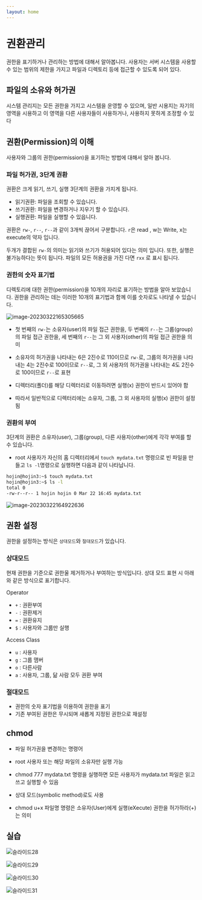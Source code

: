 ```yaml
---
layout: home
---
```


# 권환관리
권한을 표기하거나 관리하는 방법에 대해서 알아봅니다. 
사용자는 서버 시스템을 사용할수 있는 범위의 제한을 가지고 파일과 디렉토리 등에 접근할 수 있도록 되어 있다.

## 파일의 소유와 허가권
시스템 관리지는 모든 권한을 가지고 시스템을 운영할 수 있으며, 일반 시용지는 자기의 영역을 시용하고 이 영역을 다른 사용자들이 사용하거나, 사용하지 못하게 조정할 수 있다


## 권환(Permission)의 이해
사용자와 그룹의 권한(permission)을 표기하는 방법에 대해서 알아 봅니다.

### 파일 허가권, 3단계 권환
권환은 크게 읽기, 쓰기, 실행 3단계의 권환을 가지게 됩니다.

* 읽기권환: 파일을 조회할 수 있습니다.
* 쓰기권환: 파일을 변경하거나 지우기 할 수 있습니다.
* 실행권환: 파일을 실행할 수 있읍니다.

권환은 `rw-`, `r--`, `r--`과 같이 3개씩 끊어서 구분합니다. `r`은 read , w는 Write, x는 execute의 약자 입니다.

두개가 결합된 `rw-`의 의미는 읽기와 쓰기가 허용되어 있다는 의미 입니다. 또한, 실행은 불가능하다는 뜻이 됩니다.
파일의 모든 허용권을 가진 다면 `rxx` 로 표시 됩니다.

### 권한의 숫자 표기법
디렉토리에 대한 권한(permission)을 10개의 자리로 표기하는 방법을 알아 보았습니다. 권한을 관리하는 데는 이러한 10개의 표기법과 함께 이를 숫자로도 나타낼 수 있습니다.

![image-20230322165305665](./img/image-20230322165305665.png)


* 첫 번째의 `rw-`는 소유자(user)의 파일 접근 권한을, 두 번째의 `r--`는 그룹(group)의 파일 접근 권한을, 세 번째의 `r--`는 그 외 사용자(other)의 파일 접근 권한을 의미

* 소유자의 허가권을 나타내는 6은 2진수로 110이므로 `rw-`로, 그룹의 허가권을 나타내는 4는 2진수로 100이므로 `r--`로, 그 외 사용자의 허가권을 나타내는 4도 2진수로 100이므로 `r--`로 표현


* 디렉터리(폴더)를 해당 디렉터리로 이동하려면 실행(x) 권한이 반드시 있어야 함

* 따라서 일반적으로 디렉터리에는 소유자, 그룹, 그 외 사용자의 실행(x) 권한이 설정됨

### 권환의 부여
3단계의 권환은 소유자(user), 그룹(group), 다른 사용자(other)에게 각각 부여를 할 수 있습니다.

* root 사용자가 자신의 홈 디렉터리에서 `touch mydata.txt` 명령으로 빈 파일을 만들고 `ls -l`명령으로 실행하면 다음과 같이 나타납니다.

```bash
hojin@hojin3:~$ touch mydata.txt
hojin@hojin3:~$ ls -l
total 0
-rw-r--r-- 1 hojin hojin 0 Mar 22 16:45 mydata.txt
```

![image-20230322164922636](./img/image-20230322164922636.png)


## 권환 설정
권한을 설정하는 방식은 `상대모드`와 `절대모드`가 있습니다.

### 상대모드
현재 권한을 기준으로 권한울 제거하거나 부여하는 방식입니다. 
상대 모드 표현 시 아래와 같은 방식으로 표기합니다.

Operator
* `+` : 권환부여
* `-` : 권환제거
* `=` : 권환유지
* `$` : 사용자와 그룹만 실행

Access Class
* `u` : 사용자
* `g` : 그룹 맴버
* `o` : 다른사람
* `a` : 사용자, 그룹, 닮 사람 모두 권환 부여


### 절대모드
* 권한의 숫자 표기법을 이용하여 권한을 표기
* 기존 부여된 권한은 무시되며 새롭게 지정된 권한으로 재설정





## chmod

* 파일 허가권을 변경하는 명령어

* root 사용자 또는 해당 파일의 소유자만 실행 가능

* chmod 777 mydata.txt 명령을 실행하면 모든 사용자가 mydata.txt 파일은 읽고 쓰고 실행할 수 있음

* 상대 모드(symbolic method)로도 사용

* chmod u+x 파일명 명령은 소유자(User)에게 실행(eXecute) 권한을 허가하라(+)는 의미




## 실습


![슬라이드28](./img/슬라이드28.PNG)

![슬라이드29](./img/슬라이드29.PNG)

![슬라이드30](./img/슬라이드30.PNG)

![슬라이드31](./img/슬라이드31.PNG)
